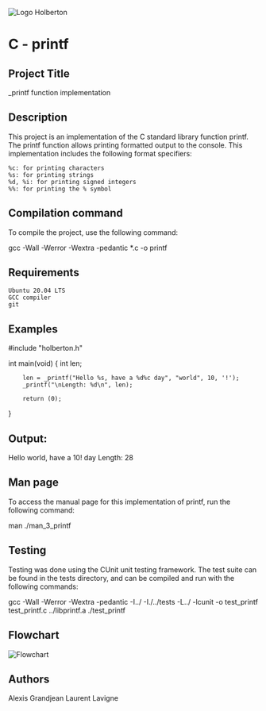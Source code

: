 ![Logo Holberton](https://user-images.githubusercontent.com/124588032/229158100-bd428e63-72ec-4cad-8048-7c9369907123.jpg)

# C - printf

## Project Title

_printf function implementation

## Description

This project is an implementation of the C standard library function printf. The printf function allows printing formatted output to the console. This implementation includes the following format specifiers:

    %c: for printing characters
    %s: for printing strings
    %d, %i: for printing signed integers
    %%: for printing the % symbol

## Compilation command

To compile the project, use the following command:

gcc -Wall -Werror -Wextra -pedantic *.c -o printf

## Requirements

    Ubuntu 20.04 LTS
    GCC compiler
    git

## Examples


#include "holberton.h"

int main(void)
{
        int len;

        len = _printf("Hello %s, have a %d%c day", "world", 10, '!');
        _printf("\nLength: %d\n", len);

        return (0);
}

## Output:

Hello world, have a 10! day
Length: 28

## Man page

To access the manual page for this implementation of printf, run the following command:

man ./man_3_printf

## Testing

Testing was done using the CUnit unit testing framework. The test suite can be found in the tests directory, and can be compiled and run with the following commands:

gcc -Wall -Werror -Wextra -pedantic -I../ -I./../tests -L../ -lcunit -o test_printf test_printf.c ../libprintf.a
./test_printf

## Flowchart

![Flowchart](https://user-images.githubusercontent.com/124588032/229160104-2d9eca2f-b02c-4ecd-8834-5aec738e464c.png)

## Authors
Alexis Grandjean
Laurent Lavigne
